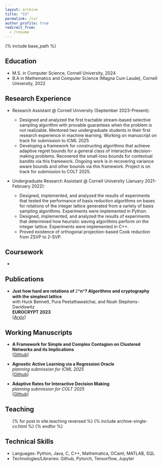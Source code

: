 ```yaml
---
layout: archive
title: "CV"
permalink: /cv/
author_profile: true
redirect_from:
  - /resume
---
```


{% include base_path %}

**Education**
--
* M.S. in Computer Science, Cornell University, 2024
* B.A  in Mathematics and Computer Science (Magna Cum Laude), Cornell University, 2022

**Research Experience**
--
* Research Assistant @ Cornell University (September 2023-Present):
  * Designed and analyzed the first tractable stream-based selective sampling algorithm with provable guarantees when the problem is not realizable. Mentored two undergraduate students in their first research experience in machine learning. Working on manuscript on track for submission to ICML 2025
  * Developing a framework for constructing algorithms that achieve adaptive regret bounds for a general class of interactive decision-making problems. Recovered the small-loss bounds for contextual bandits via this framework. Ongoing work is in recovering variance aware bounds and other bounds via this framework. Project is on track for submission to COLT 2025.

* Undergraduate Research Assistant @ Cornell University (January 2021-February 2022):
  * Designed, implemented, and analyzed the results of experiments that tested the performance of basis reduction algorithms on bases for rotations of the integer lattice generated from a variety of basis sampling algorithms. Experiments were implemented in Python.
  * Designed, implemented, and analyzed the results of experiments that determined how heuristic sieving algorithms perform on the integer lattice. Experiments were implemented in C++.
  * Proved existence of orthogonal projection-based Cook reduction from ZSVP to 2-SVP.
  
**Coursework**
--
* 

**Publications**
--
 * **Just how hard are rotations of ℤ^n^? Algorithms and cryptography with the simplest lattice**\
   with Huck Bennett, Pura Peetathawatchai, and Noah Stephens-Davidowitz\
   **EUROCRYPT 2023**\
   [[Arxiv](https://eprint.iacr.org/2021/1548)]

**Working Manuscripts**
--
* **A Framework for Simple and Complex Contagion on Clustered Networks and its Implications**\
  [[Github](https://github.com/atulganju/Complex-Contagion-In-Clique-Based-Networks/tree/main)]
  
* **Agnostic Active Learning via a Regression Oracle**\
  *planning submission for ICML 2025*\
  [[Github](https://github.com/atulganju/Agnostic-Stream-Based-Selective-Sampling-via-Regression)]

* **Adaptive Rates for Interactive Decision Making**\
  *planning submission for COLT 2025*\
  [[Github](https://github.com/atulganju/Adaptive-Rates-for-Interactive-Decision-Making/blob/main/Adaptive_Rates_for_Interactive_Decision_Making.pdf)]
  
**Teaching**
--
  <ul>{% for post in site.teaching reversed %}
    {% include archive-single-cv.html %}
  {% endfor %}</ul>
  
**Technical Skills**
--
* Languages: Python, Java, C, C++, Mathematica, OCaml, MATLAB, SQL
* Technologies/Libraries: Github, Pytorch, Tensorflow, Jupyter
